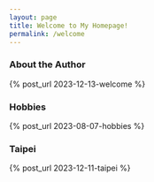 ```yaml
---
layout: page
title: Welcome to My Homepage!
permalink: /welcome
---
```


### About the Author
{% post_url 2023-12-13-welcome %}

### Hobbies

{% post_url 2023-08-07-hobbies %}


### Taipei

{% post_url 2023-12-11-taipei %}

